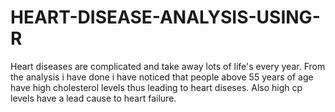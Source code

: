 # HEART-DISEASE-ANALYSIS-USING-R
Heart diseases are complicated and take away lots of life's every year. 
From the analysis i have done i have noticed that people above 55 years of age have high cholesterol levels thus leading to heart diseses.
Also high cp levels have a lead cause to heart failure.
